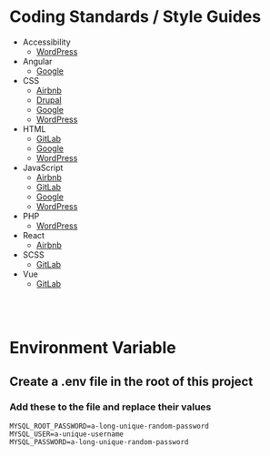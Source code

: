 # Coding Standards / Style Guides

- Accessibility
  - [WordPress](https://developer.wordpress.org/coding-standards/wordpress-coding-standards/accessibility/)
- Angular
  - [Google](https://google.github.io/styleguide/angularjs-google-style.html)
- CSS
  - [Airbnb](https://github.com/airbnb/css)
  - [Drupal](https://www.drupal.org/docs/develop/standards/css/css-formatting-guidelines)
  - [Google](https://google.github.io/styleguide/htmlcssguide.html)
  - [WordPress](https://developer.wordpress.org/coding-standards/wordpress-coding-standards/css/)
- HTML
  - [GitLab](https://docs.gitlab.com/ee/development/fe_guide/style/html.html)
  - [Google](https://google.github.io/styleguide/htmlcssguide.html)
  - [WordPress](https://developer.wordpress.org/coding-standards/wordpress-coding-standards/html/)
- JavaScript
  - [Airbnb](https://github.com/airbnb/javascript)
  - [GitLab](https://docs.gitlab.com/ee/development/fe_guide/style/javascript.html)
  - [Google](https://google.github.io/styleguide/jsguide.html)
  - [WordPress](https://developer.wordpress.org/coding-standards/wordpress-coding-standards/javascript/)
- PHP
  - [WordPress](https://developer.wordpress.org/coding-standards/wordpress-coding-standards/php/)
- React
  - [Airbnb](https://github.com/airbnb/javascript/tree/master/react)
- SCSS
  - [GitLab](https://docs.gitlab.com/ee/development/fe_guide/style/scss.html)
- Vue
  - [GitLab](https://docs.gitlab.com/ee/development/fe_guide/style/vue.html)

<br><br>

# Environment Variable

## Create a .env file in the root of this project

### Add these to the file and replace their values

```
MYSQL_ROOT_PASSWORD=a-long-unique-random-password
MYSQL_USER=a-unique-username
MYSQL_PASSWORD=a-long-unique-random-password
```
